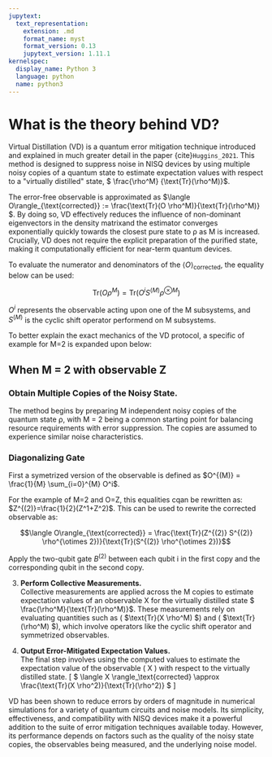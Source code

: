 ```yaml
---
jupytext:
  text_representation:
    extension: .md
    format_name: myst
    format_version: 0.13
    jupytext_version: 1.11.1
kernelspec:
  display_name: Python 3
  language: python
  name: python3
---
```


# What is the theory behind VD?

Virtual Distillation (VD) is a quantum error mitigation technique introduced and explained in much greater detail in the paper {cite}`Huggins_2021`. This method is designed to suppress noise in NISQ devices by using multiple noisy copies of a quantum state to estimate expectation values with respect to a "virtually distilled" state, $ \frac{\rho^M} {\text{Tr}(\rho^M)}$.

The error-free observable is approximated as $\langle O\rangle_{\text{corrected}} := \frac{\text{Tr}(O \rho^M)}{\text{Tr}(\rho^M)} $. By doing so, VD effectively reduces the influence of non-dominant eigenvectors in the density matrixand the estimator converges exponentially quickly towards the closest pure state to ρ as M is increased. Crucially, VD does not require the explicit preparation of the purified state, making it computationally efficient for near-term quantum devices.

To evaluate the numerator and denominators of the $\langle O\rangle_{\text{corrected}}$, the equality below can be used:

$$\text{Tr}(O \rho^M) = \text{Tr}(O^i S^{(M)} \rho^{\otimes M})$$

$O^i$ represents the observable acting upon one of the M subsystems, and $S^{(M)}$ is the cyclic shift operator performend on M subsystems.

To better explain the exact mechanics of the VD protocol, a specific of example for M=2 is expanded upon below:

## When M = 2 with observable Z

### Obtain Multiple Copies of the Noisy State. 
The method begins by preparing M independent noisy copies of the quantum state ⍴, with M = 2 being a common starting point for balancing resource requirements with error suppression. The copies are assumed to experience similar noise characteristics.

### Diagonalizing Gate
 First a symetrized version of the observable is defined as $O^{(M)} = \frac{1}{M} \sum_{i=0}^{M} O^i$. 
 
 For the example of M=2 and O=Z, this equalities cqan be rewritten as: $Z^{(2)}=\frac{1}{2}(Z^1+Z^2)$. This can be used to rewrite the corrected observable as:
 
 $$\langle O\rangle_{\text{corrected}} = \frac{\text{Tr}(Z^{(2)} S^{(2)} \rho^{\otimes 2})}{\text{Tr}(S^{(2)} \rho^{\otimes 2})}$$

 
 
 Apply the two-qubit gate $B^{(2)}$ between each qubit i in the first copy and the corresponding qubit in the second copy.  


3. **Perform Collective Measurements.**  
  Collective measurements are applied across the M copies to estimate expectation values of an observable X for the virtually distilled state $ \frac{\rho^M}{\text{Tr}(\rho^M)}$. These measurements rely on evaluating quantities such as \( $\text{Tr}(X \rho^M) $\) and \( $\text{Tr}(\rho^M) $\), which involve operators like the cyclic shift operator and symmetrized observables.

4. **Output Error-Mitigated Expectation Values.**  
  The final step involves using the computed values to estimate the expectation value of the observable \( X \) with respect to the virtually distilled state. 
  \[
  $ \langle X \rangle_\text{corrected} \approx \frac{\text{Tr}(X \rho^2)}{\text{Tr}(\rho^2)} $
  \]


VD has been shown to reduce errors by orders of magnitude in numerical simulations for a variety of quantum circuits and noise models. Its simplicity, effectiveness, and compatibility with NISQ devices make it a powerful addition to the suite of error mitigation techniques available today. However, its performance depends on factors such as the quality of the noisy state copies, the observables being measured, and the underlying noise model.
